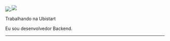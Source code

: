 

<a href="https://github.com/Gurupreet">
  <img align="center" src="https://github-readme-stats.vercel.app/api/top-langs/?LuisGustavoRosa=vanessaswerts&theme=dracula&hide_langs_below=1" />
</a>



<img src="https://img.shields.io/static/v1?label=Overview&message=LuisGustavoRosa&color=f8efd4&style=for-the-badge&logo=GitHub">

<p>

Trabalhando na Ubistart<br/>

Eu sou desenvolvedor Backend.


</p>
<hr>


